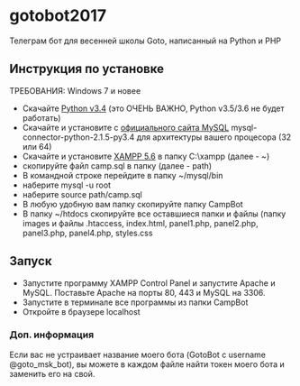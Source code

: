 # gotobot2017
Телеграм бот для весенней школы Goto, написанный на Python и PHP
## Инструкция по установке

ТРЕБОВАНИЯ: Windows 7 и новее

* Скачайте [Python v3.4](https://www.python.org/downloads/release/python-344/) (это ОЧЕНЬ ВАЖНО, Python v3.5/3.6 не будет работать)
* Скачайте и установите с [официального сайта MySQL](https://dev.mysql.com/downloads/connector/python/) mysql-connector-python-2.1.5-py3.4 для архитектуры вашего процесора (32 или 64)
* Скачайте и установите [XAMPP 5.6](https://www.apachefriends.org/ru/index.html) в папку C:\\xampp (далее - ~)
* скопируйте файл camp.sql в папку (далее - path)
* В командной строке перейдите в папку ~/mysql/bin
* наберите mysql -u root
* наберите source path/camp.sql
* В любую удобную вам папку скопируйте папку CampBot
* В папку ~/htdocs скопируйте все оставшиеся папки и файлы (папку images и файлы .htaccess, index.html, panel1.php, panel2.php, panel3.php, panel4.php, styles.css

## Запуск
* Запустите программу XAMPP Control Panel и запустите Apache и MySQL. Поставьте Apache на порты 80, 443 и MySQL на 3306.
* Запустите в терминале все программы из папки CampBot
* Откройте в браузере localhost

### Доп. информация
Если вас не устраивает название моего бота (GotoBot с username @goto_msk_bot), вы можете в каждом файле найти токен моего бота и заменить его на свой.
